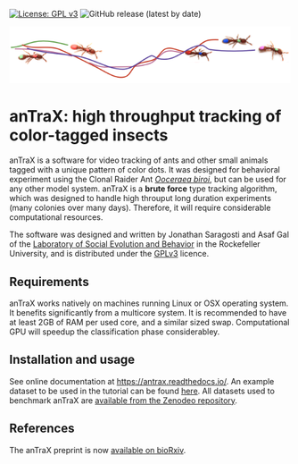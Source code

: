 [![License: GPL v3](https://img.shields.io/badge/License-GPLv3-blue.svg)](https://www.gnu.org/licenses/gpl-3.0)
![GitHub release (latest by date)](https://img.shields.io/github/v/release/Social-Evolution-and-Behavior/anTraX)

![trails](https://github.com/Social-Evolution-and-Behavior/anTraX/blob/master/docs/images/trails.png)

# **anTraX**: high throughput tracking of color-tagged insects

anTraX is a software for video tracking of ants and other small animals tagged with a unique pattern of color dots. It was designed for behavioral experiment using the Clonal Raider Ant [*Ooceraea biroi*](https://en.m.wikipedia.org/wiki/Ooceraea_biroi), but can be used for any other model system. anTraX is a **brute force** type tracking algorithm, which was designed to handle high throuput long duration experiments (many colonies over many days). Therefore, it will require considerable computational resources. 

The software was designed and written by Jonathan Saragosti and Asaf Gal of the [Laboratory of Social Evolution and Behavior](https://www.rockefeller.edu/research/2280-kronauer-laboratory/) in the Rockefeller University, and is distributed under the [GPLv3](https://github.com/Social-Evolution-and-Behavior/CATT/blob/master/LICENSE) licence.


## Requirements

anTraX works natively on machines running Linux or OSX operating system. It benefits significantly from a multicore system. It is recommended to have at least 2GB of RAM per used core, and a similar sized swap. Computational GPU will speedup the classification phase considerabley. 


## Installation and usage

See online documentation at https://antrax.readthedocs.io/. An example dataset to be used in the tutorial can be found [here](https://github.com/Social-Evolution-and-Behavior/anTraX-data). All datasets used to benchmark anTraX are [available from the Zenodeo repository](https://zenodo.org/record/3740547).

## References

The anTraX preprint is now [available on bioRxiv](https://www.biorxiv.org/content/10.1101/2020.04.29.068478v1).
